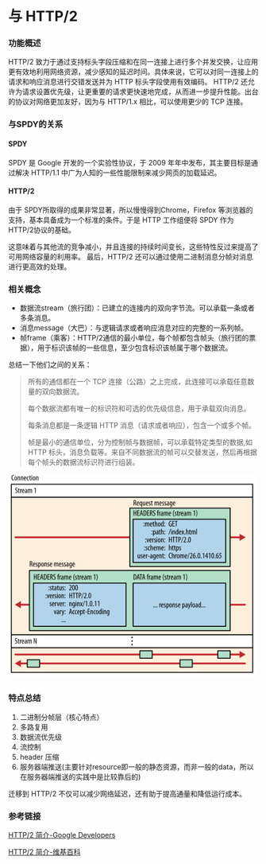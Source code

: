 # 与 HTTP/2
### 功能概述
HTTP/2 致力于通过支持标头字段压缩和在同一连接上进行多个并发交换，让应用更有效地利用网络资源，减少感知的延迟时间。具体来说，它可以对同一连接上的请求和响应消息进行交错发送并为 HTTP 标头字段使用有效编码。 HTTP/2 还允许为请求设置优先级，让更重要的请求更快速地完成，从而进一步提升性能。出台的协议对网络更加友好，因为与 HTTP/1.x 相比，可以使用更少的 TCP 连接。
### 与SPDY的关系
#### SPDY
SPDY 是 Google 开发的一个实验性协议，于 2009 年年中发布，其主要目标是通过解决 HTTP/1.1 中广为人知的一些性能限制来减少网页的加载延迟。
#### HTTP/2
由于 SPDY所取得的成果非常显著，所以慢慢得到Chrome，Firefox 等浏览器的支持，基本具备成为一个标准的条件。于是 HTTP 工作组便将 SPDY 作为 HTTP/2协议的基础。



这意味着与其他流的竞争减小，并且连接的持续时间变长，这些特性反过来提高了可用网络容量的利用率。 最后，HTTP/2 还可以通过使用二进制消息分帧对消息进行更高效的处理。
### 相关概念
* 数据流stream（旅行团）：已建立的连接内的双向字节流。可以承载一条或者多条消息。
* 消息message（大巴）：与逻辑请求或者响应消息对应的完整的一系列帧。
* 帧frame（乘客）：HTTP/2通信的最小单位，每个帧都包含帧头（旅行团的票据），用于标识该帧的一些信息，至少包含标识该帧属于哪个数据流。

总结一下他们之间的关系：
> 所有的通信都在一个 TCP 连接（公路）之上完成，此连接可以承载任意数量的双向数据流。
>
> 每个数据流都有唯一的标识符和可选的优先级信息，用于承载双向消息。
> 
> 每条消息都是一条逻辑 HTTP 消息（请求或者响应），包含一个或多个帧。
> 
> 帧是最小的通信单位，分为控制帧与数据帧，可以承载特定类型的数据,如 HTTP 标头，消息负载等。来自不同数据流的帧可以交替发送，然后再根据每个帧头的数据流标识符进行组装。

![](streams_messages_frames01.svg)

### 特点总结
1. 二进制分帧层（核心特点）
2. 多路复用
3. 数据流优先级
4. 流控制
5. header 压缩
6. 服务器端推送(主要针对resource即一般的静态资源，而非一般的data，所以在服务器端推送的实践中是比较靠后的)


迁移到 HTTP/2 不仅可以减少网络延迟，还有助于提高通量和降低运行成本。
### 参考链接
[HTTP/2 简介-Google Developers](https://developers.google.com/web/fundamentals/performance/http2/?hl=zh-cn)

[HTTP/2 简介-维基百科](https://zh.wikipedia.org/wiki/HTTP/2)


